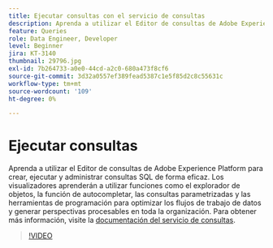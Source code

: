 ```yaml
---
title: Ejecutar consultas con el servicio de consultas
description: Aprenda a utilizar el Editor de consultas de Adobe Experience Platform para crear, ejecutar y administrar consultas SQL de forma eficaz. Los visualizadores aprenderán a utilizar funciones como el explorador de objetos, la función de autocompletar, las consultas parametrizadas y las herramientas de programación para optimizar los flujos de trabajo de datos y generar perspectivas procesables en toda la organización.
feature: Queries
role: Data Engineer, Developer
level: Beginner
jira: KT-3140
thumbnail: 29796.jpg
exl-id: 7b264733-a0e0-44cd-a2c0-680a473f8cf6
source-git-commit: 3d32a0557ef389fead5387c1e5f85d2c8c55631c
workflow-type: tm+mt
source-wordcount: '109'
ht-degree: 0%

---
```


# Ejecutar consultas

Aprenda a utilizar el Editor de consultas de Adobe Experience Platform para crear, ejecutar y administrar consultas SQL de forma eficaz. Los visualizadores aprenderán a utilizar funciones como el explorador de objetos, la función de autocompletar, las consultas parametrizadas y las herramientas de programación para optimizar los flujos de trabajo de datos y generar perspectivas procesables en toda la organización. Para obtener más información, visite la [documentación del servicio de consultas](https://experienceleague.adobe.com/es/docs/experience-platform/query/home).

>[!VIDEO](https://video.tv.adobe.com/v/34045?learn=on&enablevpops&captions=spa)
